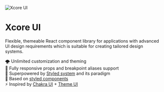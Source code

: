 <img src="https://raw.githubusercontent.com/xcorejs/ui/develop/logo/logo-primary.svg?sanitize=true" alt="Xcore UI"/>

Xcore UI
=======

Flexible, themeable React component library for applications with advanced UI design requirements which is suitable for creating tailored design systems.

🌪 Unlimited customization and theming  
📱 Fully responsive props and breakpoint aliases support  
🔌️ Superpowered by [Styled system](https://styled-system.com/) and its paradigm  
💅️ Based on [styled components](https://styled-components.com)  
⚡️ Inspired by [Chakra UI](https://chakra-ui.com) + [Theme UI](https://theme-ui.com/)
